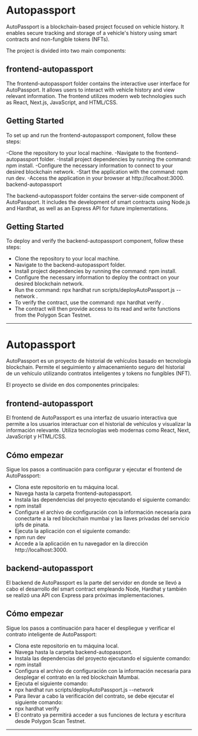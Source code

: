 # Autopassport

AutoPassport is a blockchain-based project focused on vehicle history. It enables secure tracking and storage of a vehicle's history using smart contracts and non-fungible tokens (NFTs).

The project is divided into two main components:

## frontend-autopassport

The frontend-autopassport folder contains the interactive user interface for AutoPassport. It allows users to interact with vehicle history and view relevant information. The frontend utilizes modern web technologies such as React, Next.js, JavaScript, and HTML/CSS.

## Getting Started

To set up and run the frontend-autopassport component, follow these steps:

-Clone the repository to your local machine.
-Navigate to the frontend-autopassport folder.
-Install project dependencies by running the command: npm install.
-Configure the necessary information to connect to your desired blockchain network.
-Start the application with the command: npm run dev.
-Access the application in your browser at http://localhost:3000.
backend-autopassport

The backend-autopassport folder contains the server-side component of AutoPassport. It includes the development of smart contracts using Node.js and Hardhat, as well as an Express API for future implementations.

## Getting Started

To deploy and verify the backend-autopassport component, follow these steps:

- Clone the repository to your local machine.
- Navigate to the backend-autopassport folder.
- Install project dependencies by running the command: npm install.
- Configure the necessary information to deploy the contract on your desired blockchain network.
- Run the command: npx hardhat run scripts/deployAutoPassport.js --network <mumbai network>.
- To verify the contract, use the command: npx hardhat verify <contract address>.
- The contract will then provide access to its read and write functions from the Polygon Scan Testnet.
---------------------------------------------------------------------------------------------------------------------------------------------------------------------------------------------------
# Autopassport

AutoPassport es un proyecto de historial de vehículos basado en tecnología blockchain. Permite el seguimiento y almacenamiento seguro del historial de un vehículo utilizando contratos inteligentes y tokens no fungibles (NFT).

El proyecto se divide en dos componentes principales:

## frontend-autopassport

El frontend de AutoPassport es una interfaz de usuario interactiva que permite a los usuarios interactuar con el historial de vehículos y visualizar la información relevante. Utiliza tecnologías web modernas como React, Next, JavaScript y HTML/CSS.

## Cómo empezar

Sigue los pasos a continuación para configurar y ejecutar el frontend de AutoPassport:

- Clona este repositorio en tu máquina local.
- Navega hasta la carpeta frontend-autopassport.
- Instala las dependencias del proyecto ejecutando el siguiente comando:
- npm install
- Configura el archivo de configuración con la información necesaria para conectarte a la red blockchain mumbai y las llaves privadas del servicio ipfs de pinata.
- Ejecuta la aplicación con el siguiente comando:
- npm run dev
- Accede a la aplicación en tu navegador en la dirección http://localhost:3000.

## backend-autopassport

El backend de AutoPassport es la parte del servidor en donde se llevó a cabo el desarrollo del smart contract empleando Node, Hardhat y también se realizó una API con Express para próximas implementaciones.

## Cómo empezar

Sigue los pasos a continuación para hacer el despliegue y verificar el contrato inteligente de AutoPassport:

- Clona este repositorio en tu máquina local.
- Navega hasta la carpeta backend-autopassport.
- Instala las dependencias del proyecto ejecutando el siguiente comando:
- npm install
- Configura el archivo de configuración con la información necesaria para desplegar el contrato en la red blockchain Mumbai.
- Ejecuta el siguiente comando:
- npx hardhat run scripts/deployAutoPassport.js --network <mumbai network>
- Para llevar a cabo la verificación del contrato, se debe ejecutar el siguiente comando:
- npx hardhat verify <contract address>
- El contrato ya permitirá acceder a sus funciones de lectura y escritura desde Polygon Scan Testnet.
  
---------------------------------------------------------------------------------------------------------------------------------------------------------------------------------------------------
